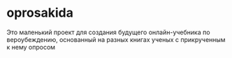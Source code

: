 # oprosakida
Это маленький проект для создания будущего онлайн-учебника по вероубеждению,
основанный на разных книгах ученых с прикрученным к нему опросом
